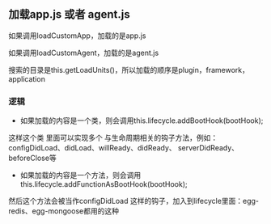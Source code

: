 ## 加载app.js 或者 agent.js

如果调用loadCustomApp，加载的是app.js

如果调用loadCustomAgent，加载的是agent.js

搜索的目录是this.getLoadUnits()，所以加载的顺序是plugin，framework，application

### 逻辑

- 如果加载的内容是一个类，则会调用this.lifecycle.addBootHook(bootHook);

 这样这个类 里面可以实现多个 与生命周期相关的钩子方法，例如：configDidLoad、didLoad、willReady、didReady、
    serverDidReady、beforeClose等

- 如果加载的内容是一个方法，则会调用this.lifecycle.addFunctionAsBootHook(bootHook);

 然后这个方法会被当作configDidLoad 这样的钩子，加入到lifecycle里面：egg-redis、egg-mongoose都用的这种
